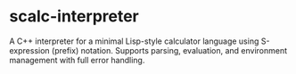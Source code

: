 # scalc-interpreter
A C++ interpreter for a minimal Lisp-style calculator language using S-expression (prefix) notation. Supports parsing, evaluation, and environment management with full error handling.
